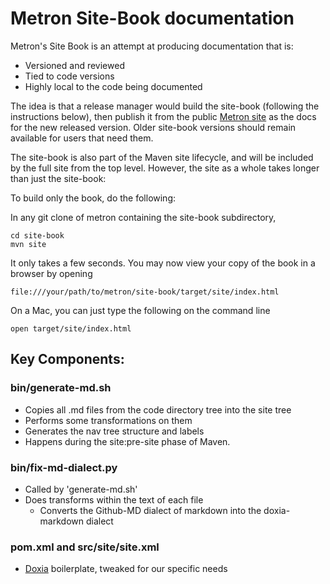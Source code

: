 # Metron Site-Book documentation

Metron's Site Book is an attempt at producing documentation that is:

- Versioned and reviewed
- Tied to code versions
- Highly local to the code being documented

The idea is that a release manager would build the site-book (following the instructions below), then publish it from the public [Metron site](http://metron.apache.org/) as the docs for the new released version. Older site-book versions should remain available for users that need them.

The site-book is also part of the Maven site lifecycle, and will be included by the full site from the top level.  However, the site as a whole takes longer than just the site-book:

To build only the book, do the following:

In any git clone of metron containing the site-book subdirectory,

```
cd site-book
mvn site
```

It only takes a few seconds. You may now view your copy of the book in a browser by opening 

```
file:///your/path/to/metron/site-book/target/site/index.html
```

On a Mac, you can just type the following on the command line

```
open target/site/index.html
```


## Key Components:

### bin/generate-md.sh

- Copies all .md files from the code directory tree into the site tree
- Performs some transformations on them
- Generates the nav tree structure and labels
- Happens during the site:pre-site phase of Maven.

### bin/fix-md-dialect.py

- Called by 'generate-md.sh'
- Does transforms within the text of each file
    - Converts the Github-MD dialect of markdown into the doxia-markdown dialect

### pom.xml and src/site/site.xml

- [Doxia](https://maven.apache.org/doxia/) boilerplate, tweaked for our specific needs



